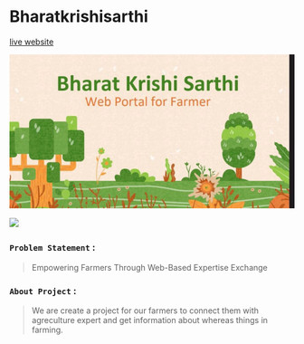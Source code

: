 # Bharatkrishisarthi 

[live website](https://bharatkrishisarthi.onrender.com)

<img src="static/photo/WhatsApp Image 2023-09-24 at 3.51.16 PM.jpeg">

![ ]("https://github.com/Rjchauhan18/Tic_Tech_Toe/blob/main/static/photo/WhatsApp%20Image%202023-09-24%20at%203.51.16%20PM.jpeg")
### `Problem Statement` : 
>Empowering Farmers Through Web-Based Expertise Exchange


### `About Project` :

>We are create a project for our farmers to connect them with agreculture expert and get information about whereas things in farming.

### 


